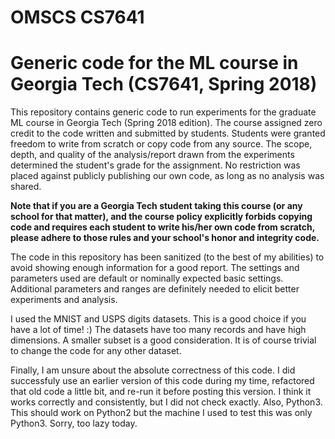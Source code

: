 # OMSCS CS7641
# Generic code for the ML course in Georgia Tech (CS7641, Spring 2018)

This repository contains generic code to run experiments for the graduate ML course in Georgia Tech (Spring 2018 edition).  The course assigned zero credit to the code written and submitted by students.  Students were granted freedom to write from scratch or copy code from any source.  The scope, depth, and quality of the analysis/report drawn from the experiments determined the student's grade for the assignment.  No restriction was placed against publicly publishing our own code, as long as no analysis was shared.

**Note that if you are a Georgia Tech student taking this course (or any school for that matter), and the course policy explicitly forbids copying code and requires each student to write his/her own code from scratch, please adhere to those rules and your school's honor and integrity code.**

The code in this repository has been sanitized (to the best of my abilities) to avoid showing enough information for a good report.  The settings and parameters used are default or nominally expected basic settings.  Additional parameters and ranges are definitely needed to elicit better experiments and analysis.

I used the MNIST and USPS digits datasets.  This is a good choice if you have a lot of time! :)  The datasets have too many records and have high dimensions.  A smaller subset is a good consideration.  It is of course trivial to change the code for any other dataset.

Finally, I am unsure about the absolute correctness of this code.  I did successfuly use an earlier version of this code during my time, refactored that old code a little bit, and re-run it before posting this version.  I think it works correctly and consistently, but I did not check exactly.  Also, Python3.  This should work on Python2 but the machine I used to test this was only Python3.  Sorry, too lazy today.
